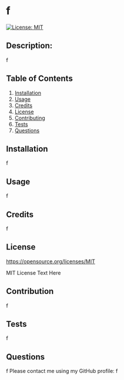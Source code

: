 # f

[![License: MIT](https://img.shields.io/badge/License-MIT-yellow.svg)](https://opensource.org/licenses/MIT)

## Description: 
f

  ## Table of Contents 
  1. [Installation](#installation)
  2. [Usage](#usage)
  3. [Credits](#credits)
  4. [License](#license)
  5. [Contributing](#contributing)
  6. [Tests](#tests)
  7. [Questions](#questions)

  ## Installation  
  f 

  ## Usage  
  f

  ## Credits 
  f

  ## License 
https://opensource.org/licenses/MIT

MIT License Text Here

  ## Contribution
  f
  
  ## Tests 
  f
  
  ## Questions 
  f 
  Please contact me using my GitHub profile: f
